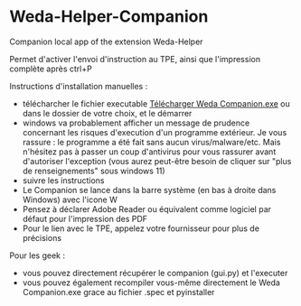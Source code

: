 # Weda-Helper-Companion

Companion local app of the extension Weda-Helper

Permet d'activer l'envoi d'instruction au TPE, ainsi que l'impression complète après ctrl+P

Instructions d'installation manuelles :
- télécharcher le fichier executable [Télécharger Weda Companion.exe](https://github.com/Refhi/Weda-Helper-Companion/releases/latest/download/Weda.Companion.exe) ou dans le dossier de votre choix, et le démarrer
- windows va probablement afficher un message de prudence concernant les risques d'execution d'un programme extérieur. Je vous rassure : le programme a été fait sans aucun virus/malware/etc. Mais n'hésitez pas à passer un coup d'antivirus pour vous rassurer avant d'autoriser l'exception (vous aurez peut-être besoin de cliquer sur "plus de renseignements" sous windows 11)
- suivre les instructions
- Le Companion se lance dans la barre système (en bas à droite dans Windows) avec l'icone W
- Pensez à déclarer Adobe Reader ou équivalent comme logiciel par défaut pour l'impression des PDF
- Pour le lien avec le TPE, appelez votre fournisseur pour plus de précisions

Pour les geek :
- vous pouvez directement récupérer le companion (gui.py) et l'executer
- vous pouvez également recompiler vous-même directement le Weda Companion.exe grace au fichier .spec et pyinstaller
